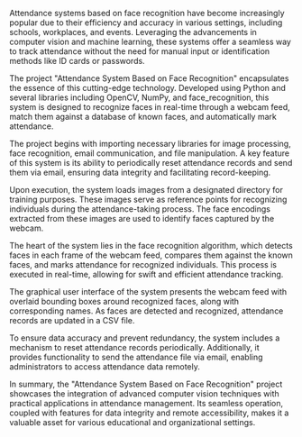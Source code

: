 Attendance systems based on face recognition have become increasingly popular due to their efficiency and accuracy in various settings, including schools, workplaces, and events. Leveraging the advancements in computer vision and machine learning, these systems offer a seamless way to track attendance without the need for manual input or identification methods like ID cards or passwords.

The project "Attendance System Based on Face Recognition" encapsulates the essence of this cutting-edge technology. Developed using Python and several libraries including OpenCV, NumPy, and face_recognition, this system is designed to recognize faces in real-time through a webcam feed, match them against a database of known faces, and automatically mark attendance.

The project begins with importing necessary libraries for image processing, face recognition, email communication, and file manipulation. A key feature of this system is its ability to periodically reset attendance records and send them via email, ensuring data integrity and facilitating record-keeping.

Upon execution, the system loads images from a designated directory for training purposes. These images serve as reference points for recognizing individuals during the attendance-taking process. The face encodings extracted from these images are used to identify faces captured by the webcam.

The heart of the system lies in the face recognition algorithm, which detects faces in each frame of the webcam feed, compares them against the known faces, and marks attendance for recognized individuals. This process is executed in real-time, allowing for swift and efficient attendance tracking.

The graphical user interface of the system presents the webcam feed with overlaid bounding boxes around recognized faces, along with corresponding names. As faces are detected and recognized, attendance records are updated in a CSV file.

To ensure data accuracy and prevent redundancy, the system includes a mechanism to reset attendance records periodically. Additionally, it provides functionality to send the attendance file via email, enabling administrators to access attendance data remotely.

In summary, the "Attendance System Based on Face Recognition" project showcases the integration of advanced computer vision techniques with practical applications in attendance management. Its seamless operation, coupled with features for data integrity and remote accessibility, makes it a valuable asset for various educational and organizational settings.
